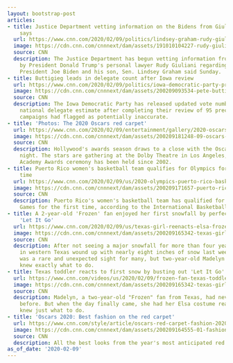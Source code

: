```yaml
---
layout: bootstrap-post
articles:
- title: Justice Department vetting information on the Bidens from Giuliani, Graham
    says
  url: https://www.cnn.com/2020/02/09/politics/lindsey-graham-rudy-giuliani-ukraine-documents/index.html
  image: https://cdn.cnn.com/cnnnext/dam/assets/191010104227-rudy-giuliani-file-super-tease.jpg
  source: CNN
  description: The Justice Department has begun vetting information from Ukraine obtained
    by President Donald Trump's personal lawyer Rudy Giuliani regarding former Vice
    President Joe Biden and his son, Sen. Lindsey Graham said Sunday.
- title: Buttigieg leads in delegate count after Iowa review
  url: https://www.cnn.com/2020/02/09/politics/iowa-democratic-party-precincts-review/index.html
  image: https://cdn.cnn.com/cnnnext/dam/assets/200209093534-pete-buttigieg-sotu-super-tease.jpg
  source: CNN
  description: The Iowa Democratic Party has released updated vote numbers and a new
    national delegate estimate after completing their review of 95 precincts which
    campaigns had flagged as potentially inaccurate.
- title: 'Photos: The 2020 Oscars red carpet'
  url: https://www.cnn.com/2020/02/09/entertainment/gallery/2020-oscars-red-carpet-photos/index.html
  image: https://cdn.cnn.com/cnnnext/dam/assets/200209181248-09-oscars-red-carpet-2020-julia-butters-super-tease.jpg
  source: CNN
  description: Hollywood's awards season draws to a close with the Oscars on Sunday
    night. The stars are gathering at the Dolby Theatre in Los Angeles, where the
    Academy Awards ceremony has been held since 2002.
- title: Puerto Rico women's basketball team qualifies for Olympics for the first
    time
  url: https://www.cnn.com/2020/02/09/us/2020-olympics-puerto-rico-basketball/index.html
  image: https://cdn.cnn.com/cnnnext/dam/assets/200209171657-puerto-rico-olympics-womens-basketball-super-tease.jpg
  source: CNN
  description: Puerto Rico's women's basketball team has qualified for the Olympic
    Games for the first time, according to the International Basketball Federation.
- title: A 2-year-old 'Frozen' fan enjoyed her first snowfall by perfectly reenacting
    'Let It Go'
  url: https://www.cnn.com/2020/02/09/us/texas-girl-reenacts-elsa-frozen-trnd/index.html
  image: https://cdn.cnn.com/cnnnext/dam/assets/200209165342-texas-girl-reenacts-elsa-frozen-super-tease.jpg
  source: CNN
  description: After not seeing a major snowfall for more than four years, a town
    in western Texas wound up with nearly eight inches of snow last week. The snow
    was a rare and unexpected sight for many, but two-year-old Madelyn was ready and
    knew exactly what to do.
- title: Texas toddler reacts to first snow by busting out 'Let It Go'
  url: https://www.cnn.com/videos/us/2020/02/09/frozen-fan-texas-toddler-sees-first-snow-sings-let-it-go-orig-rn.cnn
  image: https://cdn.cnn.com/cnnnext/dam/assets/200209165342-texas-girl-reenacts-elsa-frozen-super-tease.jpg
  source: CNN
  description: Madelyn, a two-year-old "Frozen" fan from Texas, had never seen snow
    before. But when the day finally came, she had her Elsa costume ready, and she
    knew just what to do.
- title: 'Oscars 2020: Best fashion on the red carpet'
  url: https://www.cnn.com/style/article/oscars-red-carpet-fashion-2020/index.html
  image: https://cdn.cnn.com/cnnnext/dam/assets/200209164555-01-fashion-oscars-2020-billy-porter-super-tease.jpg
  source: CNN
  description: All the best looks from the year's most anticipated red carpet.
as_of_date: '2020-02-09'
---
```


